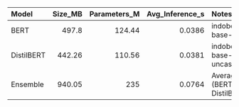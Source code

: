 | Model      |   Size_MB |   Parameters_M |   Avg_Inference_s | Notes                              |   Throughput_samples_per_second |
|:-----------|----------:|---------------:|------------------:|:-----------------------------------|--------------------------------:|
| BERT       |    497.8  |         124.44 |            0.0386 | indobert-base-p1                   |                           25.91 |
| DistilBERT |    442.26 |         110.56 |            0.0381 | indobertweet-base-uncased          |                           26.25 |
| Ensemble   |    940.05 |         235    |            0.0764 | Average logits (BERT + DistilBERT) |                           13.09 |